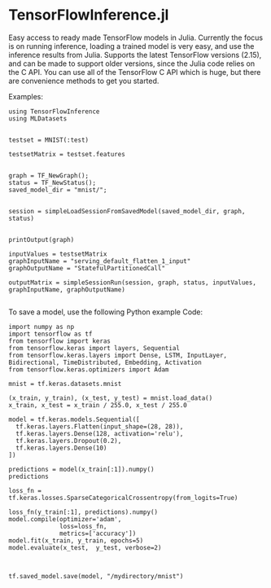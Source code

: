 # TensorFlowInference.jl

Easy access to ready made TensorFlow models in Julia. Currently the focus is on running inference, loading a trained model is very easy, and use the inference results from Julia. Supports the latest TensorFlow versions (2.15), and can be made to support older versions, since the Julia code relies on the C API. You can use all of the TensorFlow C API which is huge, but there are convenience methods to get you started. 

Examples:
```
using TensorFlowInference
using MLDatasets 


testset = MNIST(:test)

testsetMatrix = testset.features


graph = TF_NewGraph();
status = TF_NewStatus();
saved_model_dir = "mnist/";


session = simpleLoadSessionFromSavedModel(saved_model_dir, graph, status)


printOutput(graph)

inputValues = testsetMatrix
graphInputName = "serving_default_flatten_1_input"
graphOutputName = "StatefulPartitionedCall"

outputMatrix = simpleSessionRun(session, graph, status, inputValues, graphInputName, graphOutputName)


```

To save a model, use the following Python example Code: 
```
import numpy as np
import tensorflow as tf
from tensorflow import keras
from tensorflow.keras import layers, Sequential
from tensorflow.keras.layers import Dense, LSTM, InputLayer, Bidirectional, TimeDistributed, Embedding, Activation
from tensorflow.keras.optimizers import Adam

mnist = tf.keras.datasets.mnist

(x_train, y_train), (x_test, y_test) = mnist.load_data()
x_train, x_test = x_train / 255.0, x_test / 255.0

model = tf.keras.models.Sequential([
  tf.keras.layers.Flatten(input_shape=(28, 28)),
  tf.keras.layers.Dense(128, activation='relu'),
  tf.keras.layers.Dropout(0.2),
  tf.keras.layers.Dense(10)
])

predictions = model(x_train[:1]).numpy()
predictions

loss_fn = tf.keras.losses.SparseCategoricalCrossentropy(from_logits=True)

loss_fn(y_train[:1], predictions).numpy()
model.compile(optimizer='adam',
              loss=loss_fn,
              metrics=['accuracy'])
model.fit(x_train, y_train, epochs=5)
model.evaluate(x_test,  y_test, verbose=2)



tf.saved_model.save(model, "/mydirectory/mnist")



```